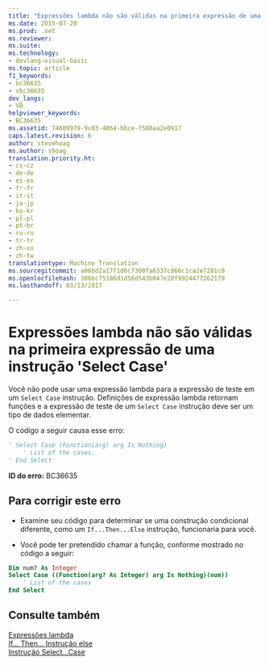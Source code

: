 ```yaml
---
title: "Expressões lambda não são válidas na primeira expressão de uma instrução &quot;Select Case&quot; | Documentos do Microsoft"
ms.date: 2015-07-20
ms.prod: .net
ms.reviewer: 
ms.suite: 
ms.technology:
- devlang-visual-basic
ms.topic: article
f1_keywords:
- bc36635
- vbc36635
dev_langs:
- VB
helpviewer_keywords:
- BC36635
ms.assetid: 74609979-9c03-4864-bbce-f588aa2e0917
caps.latest.revision: 6
author: stevehoag
ms.author: shoag
translation.priority.ht:
- cs-cz
- de-de
- es-es
- fr-fr
- it-it
- ja-jp
- ko-kr
- pl-pl
- pt-br
- ru-ru
- tr-tr
- zh-cn
- zh-tw
translationtype: Machine Translation
ms.sourcegitcommit: a06bd2a17f1d6c7308fa6337c866c1ca2e7281c0
ms.openlocfilehash: 30bbc75186d1d56d543b047e28f9924477262179
ms.lasthandoff: 03/13/2017

---
```

# <a name="lambda-expressions-are-not-valid-in-the-first-expression-of-a-39select-case39-statement"></a>Expressões lambda não são válidas na primeira expressão de uma instrução 'Select Case'
Você não pode usar uma expressão lambda para a expressão de teste em um `Select Case` instrução. Definições de expressão lambda retornam funções e a expressão de teste de um `Select Case` instrução deve ser um tipo de dados elementar.  
  
 O código a seguir causa esse erro:  
  
```vb  
' Select Case (Function(arg) arg Is Nothing)  
    ' List of the cases.  
' End Select  
```  
  
 **ID do erro:** BC36635  
  
## <a name="to-correct-this-error"></a>Para corrigir este erro  
  
-   Examine seu código para determinar se uma construção condicional diferente, como um `If...Then...Else` instrução, funcionaria para você.  
  
-   Você pode ter pretendido chamar a função, conforme mostrado no código a seguir:  
  
```vb  
Dim num? As Integer  
Select Case ((Function(arg? As Integer) arg Is Nothing)(num))  
    ' List of the cases  
End Select  
```  
  
## <a name="see-also"></a>Consulte também  
 [Expressões lambda](../../../visual-basic/programming-guide/language-features/procedures/lambda-expressions.md)   
 [If... Then... Instrução else](../../../visual-basic/language-reference/statements/if-then-else-statement.md)   
 [Instrução Select...Case](../../../visual-basic/language-reference/statements/select-case-statement.md)

